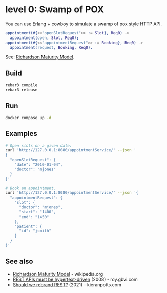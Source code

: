 # level 0: Swamp of POX

You can use Erlang + cowboy to simulate a swamp of pox style HTTP API.

```erlang
appointment(#{<<"openSlotRequest">> := Slot}, Req0) ->
  appointment(open, Slot, Req0);
appointment(#{<<"appointmentRequest">> := Booking}, Req0) ->
  appointment(request, Booking, Req0).
```

See: [Richardson Maturity Model][1].

## Build

```bash
rebar3 compile
rebar3 release
```

## Run

```bash
docker compose up -d
```

## Examples

```bash
# Open slots on a given date. 
curl 'http://127.0.0.1:8080/appointmentService/' --json '
{
  "openSlotRequest": {
    "date": "2010-01-04",
    "doctor": "mjones"
  }
}'

# Book an appointment.
curl 'http://127.0.0.1:8080/appointmentService/' --json '{
  "appointmentRequest": {
    "slot": {
      "doctor": "mjones",
      "start": "1400",
      "end": "1450"
    },
    "patient": {
      "id": "jsmith"
    }
  }
}'
```

## See also

- [Richardson Maturity Model][2] - wikipedia\.org
- [REST APIs must be hypertext-driven][3] (2008) - roy\.gbvi\.com
- [Should we rebrand REST?][4] (2021) - kieranpotts\.com

[1]: https://martinfowler.com/articles/richardsonMaturityModel.html
[2]: https://en.wikipedia.org/wiki/Richardson_Maturity_Model 
[3]: https://roy.gbiv.com/untangled/2008/rest-apis-must-be-hypertext-driven
[4]: https://kieranpotts.com/rebranding-rest
